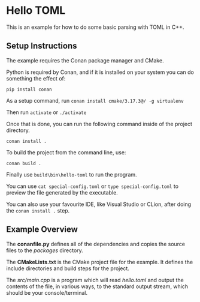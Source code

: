 # Hello TOML

This is an example for how to do some basic parsing with TOML in C++.

## Setup Instructions
The example requires the Conan package manager and CMake.

Python is required by Conan, and if it is installed on your system you can do something the effect of:

``pip install conan``

As a setup command, run ```conan install cmake/3.17.3@/ -g virtualenv```

Then run ```activate``` or ```./activate```

Once that is done, you can run the following command inside of the project directory.

``conan install .``

To build the project from the command line, use:

``conan build .``

Finally use ``build\bin\hello-toml`` to run the program.

You can use ``cat special-config.toml`` or ``type special-config.toml`` to preview the file generated by the executable.

You can also use your favourite IDE, like Visual Studio or CLion, after doing the ``conan install .`` step.


## Example Overview
The **conanfile.py** defines all of the dependencies and copies the source files to the _packages_ directory.

The **CMakeLists.txt** is the CMake project file for the example. It defines the include directories and build steps for the project.

The _src/main.cpp_ is a program which will read _hello.toml_ and output the contents of the file, in various ways, to the standard output stream, which should be your console/terminal.

